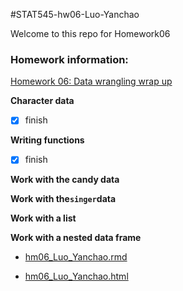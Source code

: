 #STAT545-hw06-Luo-Yanchao

Welcome to this repo for Homework06

### Homework information: 

[Homework 06: Data wrangling wrap up](http://stat545.com/hw06_data-wrangling-conclusion.html)

**Character data**

- [x] finish

**Writing functions**

- [x] finish

**Work with the candy data**

**Work with the`singer`data**

**Work with a list**

**Work with a nested data frame**

+ [hm06_Luo_Yanchao.rmd](https://github.com/yanchaoluo/STAT545-hw-Luo-Yanchao/blob/master/hw6/hm06_Luo_Yanchao.rmd)

+ [hm06_Luo_Yanchao.html](https://github.com/yanchaoluo/STAT545-hw-Luo-Yanchao/blob/master/hw6/hm06_Luo_Yanchao.rmd)